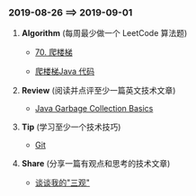 ### 2019-08-26   ==>   2019-09-01

1. **Algorithm** (每周最少做一个 LeetCode 算法题)   

   - [70. 爬楼梯](https://leetcode-cn.com/problems/climbing-stairs/)

   - [爬楼梯Java 代码](https://github.com/crazykx/backserver-study/tree/master/右耳闻风/ARTS/LeetCode/Algorithm/java/src/ClimbStairs)

     

2. **Review** (阅读并点评至少一篇英文技术文章)

   - [Java Garbage Collection Basics](https://github.com/crazykx/backserver-study/blob/master/右耳闻风/ARTS/Review/002.Java%20Garbage%20Collection%20Basics.md)

3. **Tip** (学习至少一个技术技巧)

   - [Git](https://github.com/crazykx/backserver-study/blob/master/日常笔记/2019-08-26.md)

     

4. **Share** (分享一篇有观点和思考的技术文章)

   - [谈谈我的"三观"](https://coolshell.cn/articles/19085.html)

